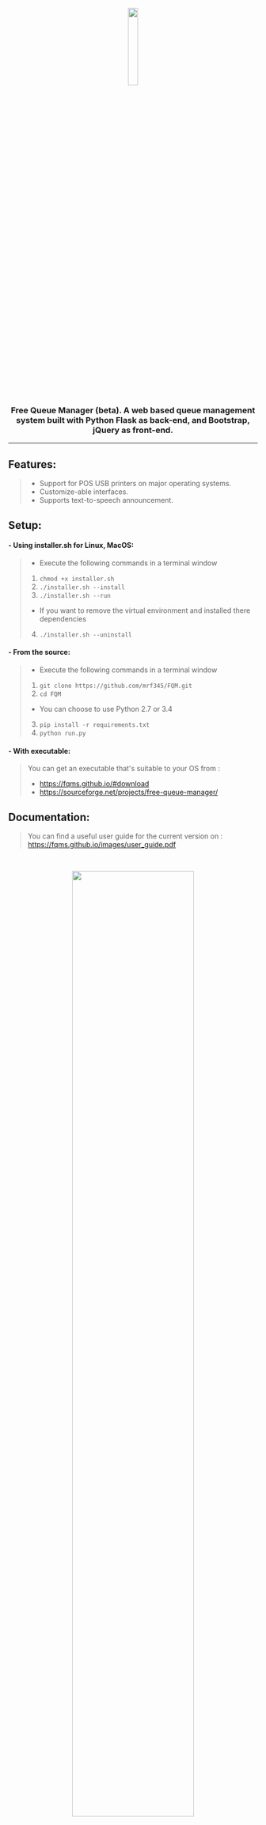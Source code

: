 <p align='center'>
<img width='20%' src='https://fqms.github.io/images/favicon.png' />
</p>

<h3 align='center'> Free Queue Manager (beta). A web based queue management system built with Python Flask as back-end, and Bootstrap, jQuery as front-end. </h3>
<hr />


## Features:
> - Support for POS USB printers on major operating systems. <br />
> - Customize-able interfaces. <br />
> - Supports text-to-speech announcement. <br />

## Setup:
#### - Using installer.sh for Linux, MacOS:
> - Execute the following commands in a terminal window
> 1. `chmod +x installer.sh`
> 2. `./installer.sh --install`
> 3. `./installer.sh --run`
> - If you want to remove the virtual environment and installed there dependencies
> 4. `./installer.sh --uninstall`

#### - From the source:
> - Execute the following commands in a terminal window
> 1. `git clone https://github.com/mrf345/FQM.git` <br />
> 2. `cd FQM` <br />
> - You can choose to use Python 2.7 or 3.4 <br />
> 3. `pip install -r requirements.txt` <br />
> 4. `python run.py` <br />

#### - With executable:
> You can get an executable that's suitable to your OS from : <br />
> - https://fqms.github.io/#download <br />
> - https://sourceforge.net/projects/free-queue-manager/ <br />

## Documentation:
> You can find a useful user guide for the current version on : <br />
> https://fqms.github.io/images/user_guide.pdf


<br />
<p align='center'>
<img width='70%' src='https://fqms.github.io/images/logo.gif' />
</p>

